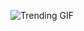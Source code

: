 
<!-- GIF_SECTION -->
![Trending GIF](https://media3.giphy.com/media/v1.Y2lkPThiYjIxNzcyaGE4ODllZWdlODVva2hpd3NqNXNzamJlcmZuaTQ5bGc4emQyZnB3OSZlcD12MV9naWZzX3NlYXJjaCZjdD1n/gFwZfXIqD0eNW/giphy.gif)
<!-- END_GIF_SECTION -->
